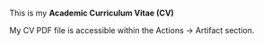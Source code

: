 This is my **Academic Curriculum Vitae (CV)**

My CV PDF file is accessible within the Actions -> Artifact section.
